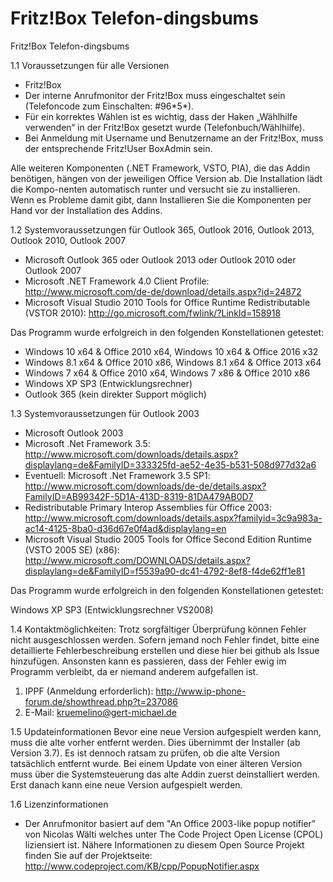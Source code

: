 Fritz!Box Telefon-dingsbums
=========================

Fritz!Box Telefon-dingsbums

1.1  Voraussetzungen für alle Versionen

- Fritz!Box
- Der interne Anrufmonitor der Fritz!Box muss eingeschaltet sein  (Telefoncode zum Einschalten: #96\*5\*).
- Für ein korrektes Wählen ist es wichtig, dass der Haken „Wählhilfe verwenden“ in der Fritz!Box gesetzt wurde (Telefonbuch/Wählhilfe).
- Bei Anmeldung mit Username und Benutzername an der Fritz!Box, muss der entsprechende Fritz!User BoxAdmin sein.


Alle weiteren Komponenten (.NET Framework, VSTO, PIA), die das Addin benötigen, hängen von der jeweiligen Office Version ab. Die Installation lädt die Kompo-nenten automatisch runter und versucht sie zu installieren. Wenn es Probleme damit gibt, dann Installieren Sie die Komponenten per Hand vor der Installation des Addins.

1.2	Systemvoraussetzungen für Outlook 365, Outlook 2016, Outlook 2013, Outlook 2010, Outlook 2007

- Microsoft Outlook 365 oder Outlook 2013 oder Outlook 2010 oder Outlook 2007
- Microsoft .NET Framework 4.0 Client Profile: http://www.microsoft.com/de-de/download/details.aspx?id=24872 
- Microsoft Visual Studio 2010 Tools for Office Runtime Redistributable (VSTOR 2010): http://go.microsoft.com/fwlink/?LinkId=158918

Das Programm wurde erfolgreich in den folgenden Konstellationen getestet:

- Windows 10 x64 & Office 2010 x64, Windows 10 x64 & Office 2016 x32
- Windows 8.1 x64 & Office 2010 x86, Windows 8.1 x64 & Office 2013 x64
- Windows 7 x64 & Office 2010 x64, Windows 7 x86 & Office 2010 x86
- Windows XP SP3 (Entwicklungsrechner)
- Outlook 365 (kein direkter Support möglich)

1.3	Systemvoraussetzungen für Outlook 2003

- Microsoft Outlook 2003
- Microsoft .Net Framework 3.5: http://www.microsoft.com/downloads/details.aspx?displaylang=de&FamilyID=333325fd-ae52-4e35-b531-508d977d32a6
- Eventuell: Microsoft .Net Framework 3.5 SP1: http://www.microsoft.com/downloads/de-de/details.aspx?FamilyID=AB99342F-5D1A-413D-8319-81DA479AB0D7
- Redistributable Primary Interop Assemblies für Office 2003: http://www.microsoft.com/downloads/details.aspx?familyid=3c9a983a-ac14-4125-8ba0-d36d67e0f4ad&displaylang=en
- Microsoft Visual Studio 2005 Tools for Office Second Edition Runtime (VSTO 2005 SE) (x86): http://www.microsoft.com/DOWNLOADS/details.aspx?displaylang=de&FamilyID=f5539a90-dc41-4792-8ef8-f4de62ff1e81

Das Programm wurde erfolgreich in den folgenden Konstellationen getestet:

Windows XP SP3 (Entwicklungsrechner VS2008)

1.4	Kontaktmöglichkeiten:
Trotz sorgfältiger Überprüfung können Fehler nicht ausgeschlossen werden.
Sofern jemand noch Fehler findet, bitte eine detaillierte Fehlerbeschreibung erstellen und diese hier bei github als Issue hinzufügen. Ansonsten kann es passieren, dass der Fehler ewig im Programm verbleibt, da er niemand anderem aufgefallen ist.

1.	IPPF (Anmeldung erforderlich): http://www.ip-phone-forum.de/showthread.php?t=237086 
2.	E-Mail:  kruemelino@gert-michael.de

1.5	Updateinformationen
Bevor eine neue Version aufgespielt werden kann, muss die alte vorher entfernt werden. Dies übernimmt der Installer (ab Version 3.7). Es ist dennoch ratsam zu prüfen, ob die alte Version tatsächlich entfernt wurde. 
Bei einem Update von einer älteren Version muss über die Systemsteuerung das alte Addin zuerst deinstalliert werden. Erst danach kann eine neue Version aufgespielt werden.

1.6	Lizenzinformationen
-	Der Anrufmonitor basiert auf dem "An Office 2003-like popup notifier" von Nicolas Wälti welches unter The Code Project Open License (CPOL) liziensiert ist.
Nähere Informationen zu diesem Open Source Projekt finden Sie auf der Projektseite:
http://www.codeproject.com/KB/cpp/PopupNotifier.aspx 
